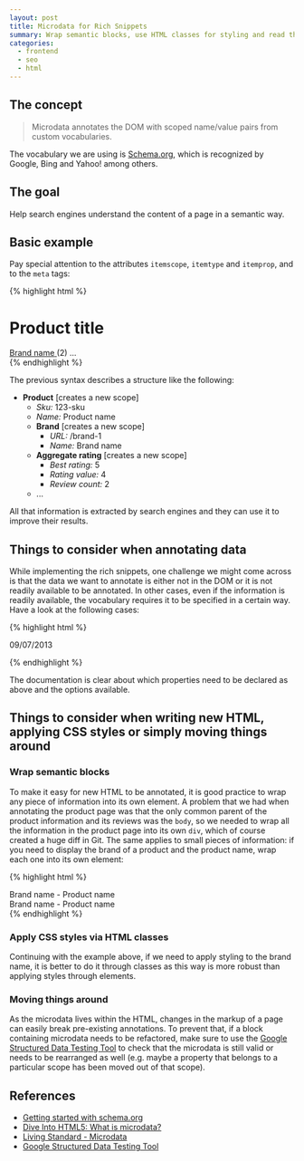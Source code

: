 ```yaml
---
layout: post
title: Microdata for Rich Snippets
summary: Wrap semantic blocks, use HTML classes for styling and read the manual.
categories:
  - frontend
  - seo
  - html
---
```


## The concept

> Microdata annotates the DOM with scoped name/value pairs from custom vocabularies.

The vocabulary we are using is [Schema.org](http://schema.org/), which is
recognized by Google, Bing and Yahoo! among others.

## The goal

Help search engines understand the content of a page in a semantic way.

## Basic example

Pay special attention to the attributes `itemscope`, `itemtype` and `itemprop`,
and to the `meta` tags:

{% highlight html %}
<div itemscope itemtype="http://schema.org/Product">
  <meta itemprop="sku" content="123-sku">
  <h1 itemprop="name">
    Product title
  </h1>
  <span class="brand-name" itemprop="brand" itemscope
        itemtype="http://schema.org/Brand">
    <a itemprop="url" href="/brand-1">
      <span itemprop="name">Brand name</span>
    </a>
  </span>
  <span class="star-wrap" itemprop="aggregateRating" itemscope
        itemtype="http://schema.org/AggregateRating">
    <meta itemprop="bestRating" content="5">
    <meta itemprop="ratingValue" content="4">
    <meta  content="2">
    <span class="fa-icon-star"></span>
    <span class="fa-icon-star"></span>
    <span class="fa-icon-star"></span>
    <span class="fa-icon-star"></span>
    <span class="fa-icon-star stop"></span>
    <span>
      (<span class="rating-num stop" itemprop="reviewCount">2</span>)
    </span>
  </span>
  ...
</div>
{% endhighlight %}

The previous syntax describes a structure like the following:

- **Product** [creates a new scope]
     - *Sku:* 123-sku
     - *Name:* Product name
     - **Brand** [creates a new scope]
          - *URL:* /brand-1
          - *Name:* Brand name
     - **Aggregate rating** [creates a new scope]
          - *Best rating:* 5
          - *Rating value:* 4
          - *Review count:* 2
     - ...

All that information is extracted by search engines and they can use it to
improve their results.

## Things to consider when annotating data

While implementing the rich snippets, one challenge we might come across is
that the data we want to annotate is either not in the DOM or it is not readily
available to be annotated. In other cases, even if the information is readily
available, the vocabulary requires it to be specified in a certain way. Have a
look at the following cases:

{% highlight html %}
<!-- 1. The data is not in the DOM! -->

<meta itemprop="sku" content="123-sku">

<!-- 2. The data cannot be annotated as is! -->

<!--
The rating of a particular product is represented in the DOM
by stars that cannot be annotated.
We need to markup the actual value (★★★★☆ → 4):
-->

<meta itemprop="bestRating" content="5">
<meta itemprop="ratingValue" content="4">

<!--
The date of a review is displayed but it is not
machine friendly (09/07/2013 → 2013-07-09):
-->

<span itemprop="datePublished" content="2013-07-09">09/07/2013</span>

<!-- 3. The data needs to be specified in a certain way! -->

<!--
Stock availability is shown in the DOM as 'In Stock',
but the vocabulary needs it to be specified as follows
-->

<link itemprop="availability" href="http://schema.org/InStock" />
{% endhighlight %}

The documentation is clear about which properties need to be declared as above
and the options available.

## Things to consider when writing new HTML, applying CSS styles or simply moving things around

### Wrap semantic blocks

To make it easy for new HTML to be annotated, it is good practice to wrap any
piece of information into its own element. A problem that we had when annotating
the product page was that the only common parent of the product information and
its reviews was the `body`, so we needed to wrap all the information in the
product page into its own `div`, which of course created a huge diff in Git.
The same applies to small pieces of information: if you need to display the
brand of a product and the product name, wrap each one into its own element:

{% highlight html %}
<!--Suboptimal  -->
<div class="product-details">
  Brand name - Product name
</div>

<!--Better  -->
<div class="product-details">
  <span>Brand name</span> - <span>Product name</span>
</div>
{% endhighlight %}

### Apply CSS styles via HTML classes

Continuing with the example above, if we need to apply styling to the brand
name, it is better to do it through classes as this way is more robust than
applying styles through elements.

### Moving things around

As the microdata lives within the HTML, changes in the markup of a page can
easily break pre-existing annotations. To prevent that, if a block containing
microdata needs to be refactored, make sure to use the
[Google Structured Data Testing Tool](http://www.google.com/webmasters/tools/richsnippets)
to check that the microdata is still valid or needs to be rearranged as well
(e.g. maybe a property that belongs to a particular scope has been moved out
of that scope).

## References

- [Getting started with schema.org](http://schema.org/docs/gs.html)
- [Dive Into HTML5: What is microdata?](http://diveintohtml5.info/extensibility.html#what-is-microdata)
- [Living Standard - Microdata](http://www.whatwg.org/specs/web-apps/current-work/multipage/microdata.html#microdata)
- [Google Structured Data Testing Tool](http://www.google.com/webmasters/tools/richsnippets)
